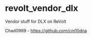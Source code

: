 revolt_vendor_dlx
=================

Vendor stuff for DLX on ReVolt

Chad0989 - https://github.com/cm10dna
